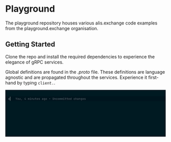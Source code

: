 # Playground
The playground repository houses various alis.exchange code examples from the playground.exchange organisation.

## Getting Started
Clone the repo and install the required dependencies to experience the elegance of gRPC services.

Global definitions are found in the _.proto_ file. These definitions are language agnostic and are propagated throughout the services. Experience it first-hand by typing `client.`.

![client_dot_gif](./internal/dot_gif.gif)
